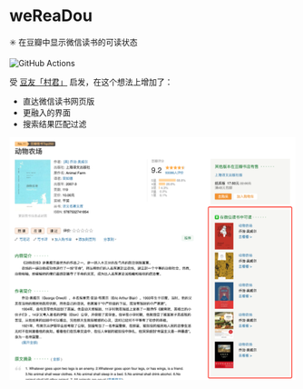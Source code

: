 # weReaDou
:eight_spoked_asterisk: 在豆瓣中显示微信读书的可读状态

![GitHub Actions](https://github.com/Sorosliu1029/weReaDou/workflows/CI/badge.svg)

受 [豆友「村君」](https://www.douban.com/group/topic/162543714/) 启发，在这个想法上增加了：

- 直达微信读书网页版
- 更融入的界面
- 搜索结果匹配过滤

![截图](./screenshot.png)